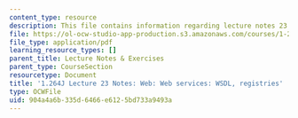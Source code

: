```yaml
---
content_type: resource
description: This file contains information regarding lecture notes 23.
file: https://ol-ocw-studio-app-production.s3.amazonaws.com/courses/1-264j-database-internet-and-systems-integration-technologies-fall-2013/904a4a6b335d6466e6125bd733a9493a_MIT1_264JF13_lect_23.pdf
file_type: application/pdf
learning_resource_types: []
parent_title: Lecture Notes & Exercises
parent_type: CourseSection
resourcetype: Document
title: '1.264J Lecture 23 Notes: Web: Web services: WSDL, registries'
type: OCWFile
uid: 904a4a6b-335d-6466-e612-5bd733a9493a
---
```

